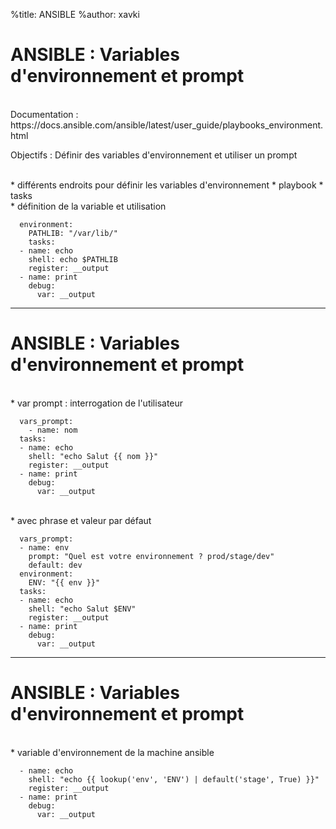%title: ANSIBLE
%author: xavki


# ANSIBLE : Variables d'environnement et prompt


<br>
Documentation : 
https://docs.ansible.com/ansible/latest/user_guide/playbooks_environment.html


Objectifs : Définir des variables d'environnement et utiliser un prompt


<br>
* différents endroits pour définir les variables d'environnement
	* playbook
	* tasks

<br>
* définition de la variable et utilisation

```
  environment:
    PATHLIB: "/var/lib/"
	tasks:
  - name: echo
    shell: echo $PATHLIB
    register: __output
  - name: print
    debug:
      var: __output
```

------------------------------------------------------------------------------------

# ANSIBLE : Variables d'environnement et prompt


<br>
* var prompt : interrogation de l'utilisateur

```
  vars_prompt:
    - name: nom
  tasks:
  - name: echo
    shell: "echo Salut {{ nom }}"
    register: __output
  - name: print
    debug:
      var: __output
```

<br>
* avec phrase et valeur par défaut

```
  vars_prompt:
  - name: env
    prompt: "Quel est votre environnement ? prod/stage/dev"
    default: dev
  environment:
    ENV: "{{ env }}"
  tasks:
  - name: echo
    shell: "echo Salut $ENV"
    register: __output
  - name: print
    debug:
      var: __output
```

------------------------------------------------------------------------------------

# ANSIBLE : Variables d'environnement et prompt


<br>
* variable d'environnement de la machine ansible

```
  - name: echo
    shell: "echo {{ lookup('env', 'ENV') | default('stage', True) }}"
    register: __output
  - name: print
    debug:
      var: __output
```
